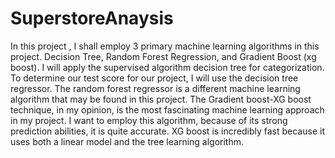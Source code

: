 # SuperstoreAnaysis
 In this project , I shall employ 3 primary machine learning algorithms in this project. Decision Tree, Random Forest Regression, and Gradient Boost (xg boost). I will apply the supervised algorithm decision tree for categorization. To determine our test score for our project, I will use the decision tree regressor. The random forest regressor is a different machine learning algorithm that may be found in this project. The Gradient boost-XG boost technique, in my opinion, is the most fascinating machine learning approach in my project. I want to employ this algorithm, because of its strong prediction abilities, it is quite accurate. XG boost is incredibly fast because it uses both a linear model and the tree learning algorithm. 
